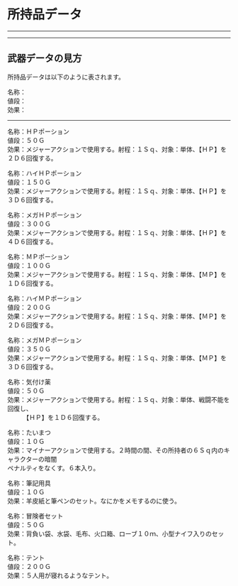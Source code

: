 # 所持品データ

---

---
## <a name="Index"></a> 武器データの見方

所持品データは以下のように表されます。

名称：  
値段：  
効果：

---

名称：ＨＰポーション  
値段：５０Ｇ  
効果：メジャーアクションで使用する。射程：１Ｓｑ、対象：単体、【ＨＰ】を２Ｄ６回復する。

名称：ハイＨＰポーション  
値段：１５０Ｇ  
効果：メジャーアクションで使用する。射程：１Ｓｑ、対象：単体、【ＨＰ】を３Ｄ６回復する。

名称：メガＨＰポーション  
値段：３００Ｇ  
効果：メジャーアクションで使用する。射程：１Ｓｑ、対象：単体、【ＨＰ】を４Ｄ６回復する。

名称：ＭＰポーション  
値段：１００Ｇ  
効果：メジャーアクションで使用する。射程：１Ｓｑ、対象：単体、【ＭＰ】を１Ｄ６回復する。

名称：ハイＭＰポーション  
値段：２００Ｇ  
効果：メジャーアクションで使用する。射程：１Ｓｑ、対象：単体、【ＭＰ】を２Ｄ６回復する。

名称：メガＭＰポーション  
値段：３５０Ｇ  
効果：メジャーアクションで使用する。射程：１Ｓｑ、対象：単体、【ＭＰ】を３Ｄ６回復する。

名称：気付け薬  
値段：５０Ｇ  
効果：メジャーアクションで使用する。射程：１Ｓｑ、対象：単体、戦闘不能を回復し、  
　　　【ＨＰ】を１Ｄ６回復する。

名称：たいまつ  
値段：１０Ｇ  
効果：マイナーアクションで使用する。２時間の間、その所持者の６Ｓｑ内のキャラクターの暗闇  
ペナルティをなくす。６本入り。

名称：筆記用具  
値段：１０Ｇ  
効果：羊皮紙と筆ペンのセット。なにかをメモするのに使う。

名称：冒険者セット  
値段：５０Ｇ  
効果：背負い袋、水袋、毛布、火口箱、ローブ１０ｍ、小型ナイフ入りのセット。

名称：テント  
値段：２００Ｇ  
効果：５人用が寝れるようなテント。
